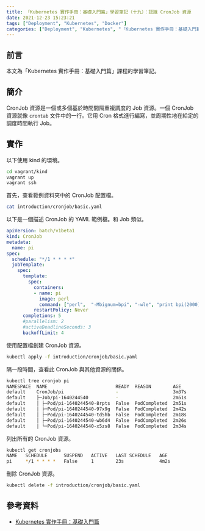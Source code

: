 ```yaml
---
title: 「Kubernetes 實作手冊：基礎入門篇」學習筆記（十九）：認識 CronJob 資源
date: 2021-12-23 15:23:21
tags: ["Deployment", "Kubernetes", "Docker"]
categories: ["Deployment", "Kubernetes", "「Kubernetes 實作手冊：基礎入門篇」Study Notes"]
---
```


## 前言

本文為「Kubernetes 實作手冊：基礎入門篇」課程的學習筆記。

## 簡介

CronJob 資源是一個或多個基於時間間隔重複調度的 Job 資源。一個 CronJob 資源就像 `crontab` 文件中的一行。它用 Cron 格式進行編寫，並周期性地在給定的調度時間執行 Job。

## 實作

以下使用 kind 的環境。

```bash
cd vagrant/kind
vagrant up
vagrant ssh
```

首先，查看範例資料夾中的 CronJob 配置檔。

```bash
cat introduction/cronjob/basic.yaml
```

以下是一個描述 CronJob 的 YAML 範例檔。和 Job 類似。

```yaml
apiVersion: batch/v1beta1
kind: CronJob
metadata:
  name: pi
spec:
  schedule: "*/1 * * * *"
  jobTemplate:
    spec:
      template:
        spec:
          containers:
          - name: pi
            image: perl
            command: ["perl",  "-Mbignum=bpi", "-wle", "print bpi(2000)"]
          restartPolicy: Never
      completions: 5
      #parallelism: 2
      #activeDeadlineSeconds: 3
      backoffLimit: 4
```

使用配置檔創建 CronJob 資源。

```bash
kubectl apply -f introduction/cronjob/basic.yaml
```

隔一段時間，查看此 CronJob 與其他資源的關係。

```bash
kubectl tree cronjob pi
NAMESPACE  NAME                         READY  REASON        AGE
default    CronJob/pi                   -                    3m37s
default    ├─Job/pi-1640244540          -                    2m51s
default    │ ├─Pod/pi-1640244540-8rpts  False  PodCompleted  2m51s
default    │ ├─Pod/pi-1640244540-97x9g  False  PodCompleted  2m42s
default    │ ├─Pod/pi-1640244540-td5hb  False  PodCompleted  2m18s
default    │ ├─Pod/pi-1640244540-wb6d4  False  PodCompleted  2m26s
default    │ └─Pod/pi-1640244540-x5zs8  False  PodCompleted  2m34s
```

列出所有的 CronJob 資源。

```bash
kubectl get cronjobs
NAME   SCHEDULE      SUSPEND   ACTIVE   LAST SCHEDULE   AGE
pi     */1 * * * *   False     1        23s             4m2s
```

刪除 CronJob 資源。

```bash
kubectl delete -f introduction/cronjob/basic.yaml
```

## 參考資料

- [Kubernetes 實作手冊：基礎入門篇](https://hiskio.com/courses/349/about)
